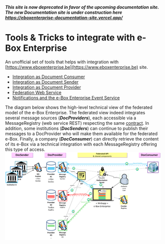 ***This site is now deprecated in favor of the upcoming documentation site. The new Documentation site is under construction here https://eboxenterprise-documentation-site.vercel.app/***


# Tools & Tricks to integrate with e-Box Enterprise
 
An unofficial set of tools that helps with integration with [https://www.eboxenterprise.be](https://www.eboxenterprise.be) site.

- [Integration as Document Consumer](document_consumer/document_consumer.md)
- [Integration as Document Sender](document_sender/document_sender.md)
- [Integration as Document Provider](document_provider/document_provider.md)
- [Federation Web Service](federation/federation_ws.md)
- [Notifications and the e-Box Enterprise Event Service](federation/enterprise_ebox_event_service.md)

The diagram below shows the high-level technical view of the federated model of the e-Box Enterprise. The federated view indeed integrates several message sources (***DocProviders***), each accessible via a MessageRegistry (web service REST) respecting the same [contract](https://info.eboxenterprise.be/fr/documents/zip/e-Box-Enterprise-swagger-v2.1-AP-Public.zip).
In addition, some institutions (***DocSenders***) can continue to publish their messages to a DocProvider who will make them available for the federated e-Box.
Finally, a company (***DocConsumer***) can directly retrieve the content of its e-Box via a technical integration with each MessageRegistry offering this type of access.
![Diagram: high-level technical viewDiagram: high-level technical view](media/senderProviderConsumerView.png)
